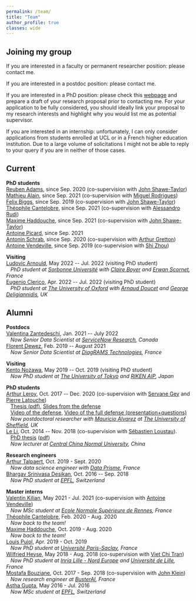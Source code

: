 ```yaml
---
permalink: /team/
title: "Team"
author_profile: true
classes: wide
---
```


## Joining my group

If you are interested in a faculty or permanent researcher position: please contact me.

If you are interested in a postdoc position: please contact me.

If you are interested in a PhD position: please check this [webpage](https://www.ucl.ac.uk/ai-centre/study) and prepare a draft of your research proposal prior to contacting me. For your application to be fully considered, you should ideally link your proposal to my research interests and highlight why you would list me as potential supervisor.

If you are interested in an internship: unfortunately, I can only consider applications from students enrolled at UCL or in a French higher education institution. Due to a large volume of solicitations I might not be able to reply to your query if you are in neither of those cases.

## Current

<!-- **Postdocs**    -->

**PhD students**   
[Reuben Adams](https://reubenadams.github.io), since Sep. 2020 (co-supervision with [John Shawe-Taylor](http://www0.cs.ucl.ac.uk/staff/J.Shawe-Taylor/))   
[Mathieu Alain](https://mathieualain.github.io), since Sep. 2021 (co-supervision with [Miguel Rodrigues](https://scholar.google.co.uk/citations?user=Fmjz3bYAAAAJ&hl=en))     
[Felix Biggs](https://www.felixbiggs.com), since Sep. 2019 (co-supervision with [John Shawe-Taylor](http://www0.cs.ucl.ac.uk/staff/J.Shawe-Taylor/))   
[Théophile Cantelobre](https://theophilec.github.io), since Sep. 2021 (co-supervision with [Alessandro Rudi](https://www.di.ens.fr/~rudi/))         <!-- #and [Carlo Ciliberto](https://cciliber.github.io))     -->      
[Maxime Haddouche](https://maximehaddouche.github.io), since Sep. 2021 (co-supervision with [John Shawe-Taylor](http://www0.cs.ucl.ac.uk/staff/J.Shawe-Taylor/))     
[Antoine Picard](https://www.linkedin.com/in/antoine-picard-3147a1212/), since Sep. 2021         
[Antonin Schrab](https://antoninschrab.github.io), since Sep. 2020 (co-supervision with [Arthur Gretton](http://www.gatsby.ucl.ac.uk/~gretton/))     
[Antoine Vendeville](https://antoinevendeville.github.io/), since Sep. 2019 (co-supervision with [Shi Zhou](https://wp.cs.ucl.ac.uk/shizhou/))      


**Visiting**       
[Ludovic Arnould](https://www.linkedin.com/in/ludovic-arnould/), May 2022 -- Jul. 2022 (visiting PhD student)      
&nbsp;&nbsp;&nbsp;*PhD student at [Sorbonne Université](https://www.sorbonne-universite.fr) with [Claire Boyer](https://scholar.google.fr/citations?user=UK7wNCwAAAAJ&hl=fr) and [Erwan Scornet](https://erwanscornet.github.io), France*       
[Eugenio Clerico](https://scholar.google.com/citations?user=Q8byazcAAAAJ&hl=en), Apr. 2022 -- Jul. 2022 (visiting PhD student)      
&nbsp;&nbsp;&nbsp;*PhD student at [The University of Oxford](https://www.ox.ac.uk) with [Arnaud Doucet](https://www.stats.ox.ac.uk/~doucet/) and [George Deligiannidis](https://www.stats.ox.ac.uk/~deligian/), UK*       
<!-- **Research engineers**     -->
   

<!-- **Master interns**      --> 
  


## Alumni

**Postdocs**        
[Valentina Zantedeschi](http://vzantedeschi.com), Jan. 2021 -- July 2022       
&nbsp;&nbsp;&nbsp;*Now Senior Data Scientist at [ServiceNow Research](https://www.servicenow.com), Canada*        
[Florent Dewez](https://fdewez.github.io), Feb. 2019 -- August 2021         
&nbsp;&nbsp;&nbsp;*Now Senior Data Scientist at [DiagRAMS Technologies](https://diagrams-technologies.com), France*        

**Visiting**       
[Kento Nozawa](https://nzw0301.github.io), May 2019 -- Oct. 2019 (visiting PhD student)      
&nbsp;&nbsp;&nbsp;*Now PhD student at [The University of Tokyo](https://www.u-tokyo.ac.jp/en/) and [RIKEN AIP](https://www.u-tokyo.ac.jp/en/), Japan*       

**PhD students**       
[Arthur Leroy](https://arthur-leroy.netlify.app), Oct. 2017 -- Dec. 2020 (co-supervision with [Servane Gey](http://helios.mi.parisdescartes.fr/~gey/) and [Pierre Latouche](http://helios.mi.parisdescartes.fr/~platouch/))           
&nbsp;&nbsp;&nbsp;[Thesis (pdf)](https://arthur-leroy.netlify.app/files/Thesis-Arthur_LEROY.pdf), [Slides from the defense](https://arthur-leroy.netlify.app/files/slides_soutenance/slides_thesis.html#/)        
&nbsp;&nbsp;&nbsp;[Video of the defense](https://youtu.be/gAaKoKq9UDo), [Video of the full defense (presentation+questions)](https://youtu.be/6xpyS0tTSCo)      
&nbsp;&nbsp;&nbsp;*Now postdoctoral researcher with [Mauricio Álvarez](https://maalvarezl.github.io) at [The University of Sheffield](https://www.sheffield.ac.uk), UK*       
[Le Li](https://www.researchgate.net/scientific-contributions/2108172811_Le_Li), Oct. 2014 -- Nov. 2018 (co-supervision with [Sébastien Loustau](https://www.linkedin.com/in/sébastien-loustau-b57b4555/)).      
&nbsp;&nbsp;&nbsp;[PhD thesis](https://tel.archives-ouvertes.fr/tel-01970795/) ([pdf](https://tel.archives-ouvertes.fr/tel-01970795/document))            
&nbsp;&nbsp;&nbsp;*Now lecturer at [Central China Normal University](http://english.ccnu.edu.cn), China* 

**Research engineers**     
[Arthur Talpaert](https://www.linkedin.com/in/arthur-talpaert-04b446a5/), Oct. 2019 - Sept. 2020      
&nbsp;&nbsp;&nbsp;*Now data science engineer with [Data Prisme](https://www.data-prisme.com), France*		   
[Bhargav Srinivasa Desikan](https://github.com/bhargavvader/), Oct. 2016 -- Sep. 2018      
&nbsp;&nbsp;&nbsp;*Now PhD student at [EPFL](https://www.epfl.ch/en/), Switzerland*

**Master interns**         
[Valentin Kilian](https://valentinkil.github.io), May 2021 - Jul. 2021 (co-supervision with [Antoine Vendeville](https://antoinevendeville.github.io/))      
&nbsp;&nbsp;&nbsp;*Now MSc student at [Ecole Normale Supérieure de Rennes](http://www.international.ens-rennes.fr/ens-rennes-english-version-253208.kjsp?RH=KERLANN_FR), France*       
[Théophile Cantelobre](https://theophilec.github.io), Feb. 2020 - Aug. 2020      
&nbsp;&nbsp;&nbsp;*Now back to the team!*      			     
[Maxime Haddouche](https://maximehaddouche.github.io), Oct. 2019 - Aug. 2020     
&nbsp;&nbsp;&nbsp;*Now back to the team!*       			     
[Louis Pujol](https://louis-pujol.github.io), Apr. 2019 - Oct. 2019    
&nbsp;&nbsp;&nbsp;*Now PhD student at [Université Paris-Saclay](https://www.universite-paris-saclay.fr), France*		     
[Wilfried Heyse](https://www.linkedin.com/in/wilfried-heyse-711008151/), May 2018 - Aug. 2018 (co-supervision with [Viet Chi Tran](https://perso.math.u-pem.fr/tran.viet-chi/))     
&nbsp;&nbsp;&nbsp;*Now PhD student at [Inria Lille - Nord Europe](https://www.inria.fr/fr/centre-inria-lille-nord-europe) and [Université de Lille](https://www.univ-lille.fr), France*     
[Mostafa Bouziane](https://www.linkedin.com/in/mostafa-b-49732b11b/), Oct. 2017 - Sep. 2018 (co-supervision with [John Klein](https://john-klein.github.io))     
&nbsp;&nbsp;&nbsp;*Now research engineer at [BusterAI](https://buster.ai), France*   
[Astha Gupta](https://www.linkedin.com/in/astha736/), May 2016 - Jul. 2016    
&nbsp;&nbsp;&nbsp;*Now MSc student at [EPFL](https://www.epfl.ch/fr/), Switzerland*    
